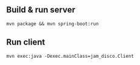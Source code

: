 ## Build & run server

```
mvn package && mvn spring-boot:run
```

## Run client

```
mvn exec:java -Dexec.mainClass=jam_disco.Client
```